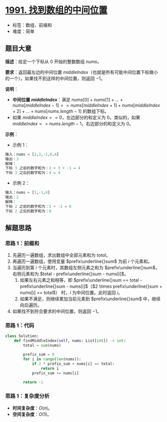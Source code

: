# [1991. 找到数组的中间位置](https://leetcode.cn/problems/find-the-middle-index-in-array/)

- 标签：数组、前缀和
- 难度：简单

## 题目大意

**描述**：给定一个下标从 $0$ 开始的整数数组 $nums$。

**要求**：返回最左边的中间位置 $middleIndex$（也就是所有可能中间位置下标做小的一个）。如果找不到这样的中间位置，则返回 $-1$。

**说明**：

- **中间位置 $middleIndex$**：满足 $nums[0] + nums[1] + … + nums[middleIndex - 1] == nums[middleIndex + 1] + nums[middleIndex + 2] + … + nums[nums.length - 1]$ 的数组下标。
- 如果 $middleIndex == 0$，左边部分的和定义为 $0$。类似的，如果 $middleIndex == nums.length - 1$，右边部分的和定义为 $0$。

**示例**：

- 示例 1：

```Python
输入：nums = [2,3,-1,8,4]
输出：3
解释：
下标 3 之前的数字和为：2 + 3 + -1 = 4
下标 3 之后的数字和为：4 = 4
```

- 示例 2：

```Python
输入：nums = [1,-1,4]
输出：2
解释：
下标 2 之前的数字和为：1 + -1 = 0
下标 2 之后的数字和为：0
```

## 解题思路

### 思路 1：前缀和

1. 先遍历一遍数组，求出数组中全部元素和为 $total$。
2. 再遍历一遍数组，使用变量 $prefix\underline{}sum$ 为前 $i$ 个元素和。
3. 当遍历到第 $i$ 个元素时，其数组左侧元素之和为 $prefix\underline{}sum$，右侧元素和为 $total - prefix\underline{}sum - nums[i]$。
   1. 如果左右元素之和相等，即 $prefix\underline{}sum == total - prefix\underline{}sum - nums[i]$（$2 \times prefix\underline{}sum + nums[i] == total$） 时，$i$ 为中间位置。此时返回 $i$。
   2. 如果不满足，则继续累加当前元素到 $prefix\underline{}sum$ 中，继续向后遍历。
4. 如果找不到符合要求的中间位置，则返回 $-1$。

### 思路 1：代码

```Python
class Solution:
    def findMiddleIndex(self, nums: List[int]) -> int:
        total = sum(nums)

        prefix_sum = 0
        for i in range(len(nums)):
            if 2 * prefix_sum + nums[i] == total:
                return i
            prefix_sum += nums[i]
        
        return -1
```

### 思路 1：复杂度分析

- **时间复杂度**：$O(n)$。
- **空间复杂度**：$O(1)$。

